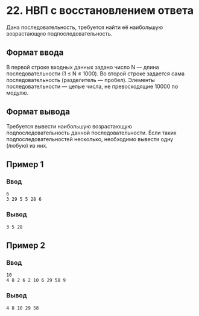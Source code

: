 # 22. НВП с восстановлением ответа

Дана последовательность, требуется найти её наибольшую возрастающую подпоследовательность.

## Формат ввода

В первой строке входных данных задано число N — длина последовательности (1 ≤ N ≤ 1000). Во второй строке задается сама
последовательность (разделитель — пробел). Элементы последовательности — целые числа, не превосходящие 10000 по модулю.

## Формат вывода

Требуется вывести наибольшую возрастающую подпоследовательность данной последовательности. Если таких
подпоследовательностей несколько, необходимо вывести одну (любую) из них.

## Пример 1

### Ввод

    6
    3 29 5 5 28 6

### Вывод

    3 5 28

## Пример 2

### Ввод

    10
    4 8 2 6 2 10 6 29 58 9

### Вывод

    4 8 10 29 58 




